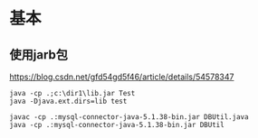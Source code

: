 # 基本
## 使用jarb包
https://blog.csdn.net/gfd54gd5f46/article/details/54578347
```
java -cp .;c:\dir1\lib.jar Test  
java -Djava.ext.dirs=lib test

javac -cp .:mysql-connector-java-5.1.38-bin.jar DBUtil.java
java -cp .:mysql-connector-java-5.1.38-bin.jar DBUtil
```